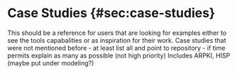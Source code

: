 
Case Studies {#sec:case-studies}
============


This should be a reference for users that are looking for examples either to see
the tools capabalities or as inspiration for their work.
Case studies that were not mentioned before - at least list all and point to
repository - if time permits explain as many as possible (not high priority)
Includes ARPKI, HISP (maybe put under modeling?)

